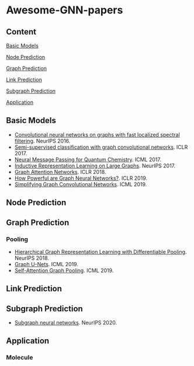 # Awesome-GNN-papers

## Content
[Basic Models](#basic-models)

[Node Prediction](#node-prediction)

[Graph Prediction](#graph-prediction)

[Link Prediction](#link-prediction)

[Subgraph Prediction](#subgraph-prediction)

[Application](#application)

## Basic Models
- [Convolutional neural networks on graphs with fast localized spectral filtering](https://arxiv.org/abs/1606.09375). NeurIPS 2016.
- [Semi-supervised classification with graph convolutional networks](https://arxiv.org/abs/1609.02907). ICLR 2017.
- [Neural Message Passing for Quantum Chemistry](http://proceedings.mlr.press/v70/gilmer17a.html). ICML 2017.
- [Inductive Representation Learning on Large Graphs](https://arxiv.org/abs/1706.02216). NeurIPS 2017.
- [Graph Attention Networks](https://arxiv.org/abs/1710.10903). ICLR 2018.
- [How Powerful are Graph Neural Networks?](https://arxiv.org/abs/1810.00826). ICLR 2019.
- [Simplifying Graph Convolutional Networks](http://proceedings.mlr.press/v97/wu19e.html). ICML 2019.

## Node Prediction

## Graph Prediction
### Pooling
- [Hierarchical Graph Representation Learning with Differentiable Pooling](https://arxiv.org/abs/1806.08804). NeurIPS 2018.
- [Graph U-Nets](http://proceedings.mlr.press/v97/gao19a.html). ICML 2019.
- [Self-Attention Graph Pooling](http://proceedings.mlr.press/v97/lee19c.html). ICML 2019.

## Link Prediction

## Subgraph Prediction
- [Subgraph neural networks](https://arxiv.org/abs/2006.10538). NeurIPS 2020.

## Application
### Molecule
